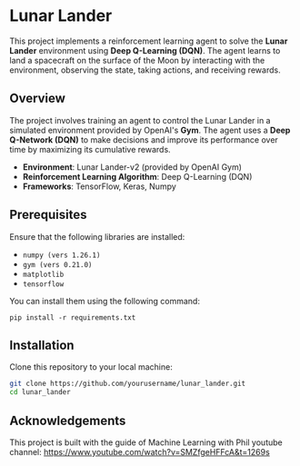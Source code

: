 # Lunar Lander

This project implements a reinforcement learning agent to solve the **Lunar Lander** environment using **Deep Q-Learning (DQN)**. The agent learns to land a spacecraft on the surface of the Moon by interacting with the environment, observing the state, taking actions, and receiving rewards.

## Overview
The project involves training an agent to control the Lunar Lander in a simulated environment provided by OpenAI's **Gym**. The agent uses a **Deep Q-Network (DQN)** to make decisions and improve its performance over time by maximizing its cumulative rewards.

- **Environment**: Lunar Lander-v2 (provided by OpenAI Gym)
- **Reinforcement Learning Algorithm**: Deep Q-Learning (DQN)
- **Frameworks**: TensorFlow, Keras, Numpy

## Prerequisites
Ensure that the following libraries are installed:

- `numpy (vers 1.26.1)`
- `gym (vers 0.21.0)`
- `matplotlib`
- `tensorflow`

You can install them using the following command:

`pip install -r requirements.txt`

## Installation
Clone this repository to your local machine:

   ```bash
   git clone https://github.com/yourusername/lunar_lander.git
   cd lunar_lander
   ```

## Acknowledgements
This project is built with the guide of Machine Learning with Phil youtube channel: https://www.youtube.com/watch?v=SMZfgeHFFcA&t=1269s

